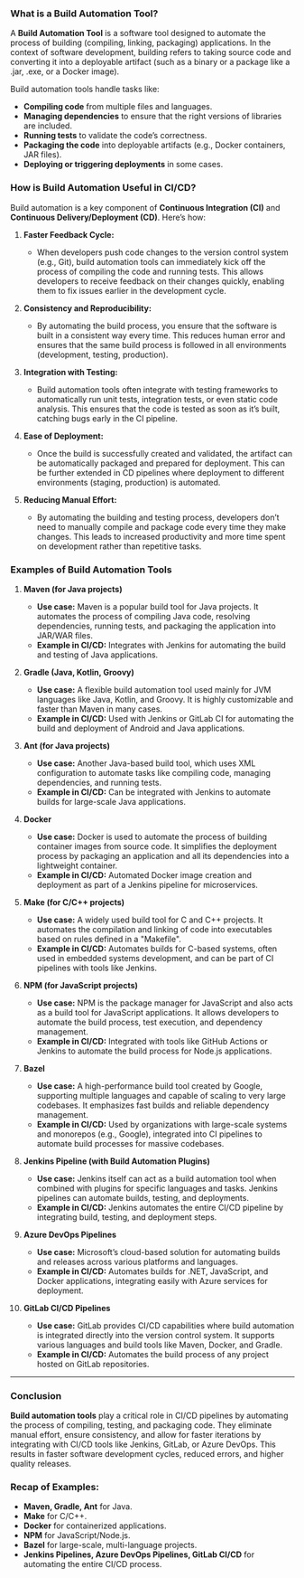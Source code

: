 ### What is a Build Automation Tool?

A **Build Automation Tool** is a software tool designed to automate the process of building (compiling, linking, packaging) applications. In the context of software development, building refers to taking source code and converting it into a deployable artifact (such as a binary or a package like a .jar, .exe, or a Docker image).

Build automation tools handle tasks like:
- **Compiling code** from multiple files and languages.
- **Managing dependencies** to ensure that the right versions of libraries are included.
- **Running tests** to validate the code’s correctness.
- **Packaging the code** into deployable artifacts (e.g., Docker containers, JAR files).
- **Deploying or triggering deployments** in some cases.

### How is Build Automation Useful in CI/CD?

Build automation is a key component of **Continuous Integration (CI)** and **Continuous Delivery/Deployment (CD)**. Here’s how:

1. **Faster Feedback Cycle:**
   - When developers push code changes to the version control system (e.g., Git), build automation tools can immediately kick off the process of compiling the code and running tests. This allows developers to receive feedback on their changes quickly, enabling them to fix issues earlier in the development cycle.

2. **Consistency and Reproducibility:**
   - By automating the build process, you ensure that the software is built in a consistent way every time. This reduces human error and ensures that the same build process is followed in all environments (development, testing, production).

3. **Integration with Testing:**
   - Build automation tools often integrate with testing frameworks to automatically run unit tests, integration tests, or even static code analysis. This ensures that the code is tested as soon as it’s built, catching bugs early in the CI pipeline.

4. **Ease of Deployment:**
   - Once the build is successfully created and validated, the artifact can be automatically packaged and prepared for deployment. This can be further extended in CD pipelines where deployment to different environments (staging, production) is automated.

5. **Reducing Manual Effort:**
   - By automating the building and testing process, developers don’t need to manually compile and package code every time they make changes. This leads to increased productivity and more time spent on development rather than repetitive tasks.

### Examples of Build Automation Tools

1. **Maven (for Java projects)**
   - **Use case:** Maven is a popular build tool for Java projects. It automates the process of compiling Java code, resolving dependencies, running tests, and packaging the application into JAR/WAR files.
   - **Example in CI/CD:** Integrates with Jenkins for automating the build and testing of Java applications.

2. **Gradle (Java, Kotlin, Groovy)**
   - **Use case:** A flexible build automation tool used mainly for JVM languages like Java, Kotlin, and Groovy. It is highly customizable and faster than Maven in many cases.
   - **Example in CI/CD:** Used with Jenkins or GitLab CI for automating the build and deployment of Android and Java applications.

3. **Ant (for Java projects)**
   - **Use case:** Another Java-based build tool, which uses XML configuration to automate tasks like compiling code, managing dependencies, and running tests.
   - **Example in CI/CD:** Can be integrated with Jenkins to automate builds for large-scale Java applications.

4. **Docker**
   - **Use case:** Docker is used to automate the process of building container images from source code. It simplifies the deployment process by packaging an application and all its dependencies into a lightweight container.
   - **Example in CI/CD:** Automated Docker image creation and deployment as part of a Jenkins pipeline for microservices.

5. **Make (for C/C++ projects)**
   - **Use case:** A widely used build tool for C and C++ projects. It automates the compilation and linking of code into executables based on rules defined in a "Makefile".
   - **Example in CI/CD:** Automates builds for C-based systems, often used in embedded systems development, and can be part of CI pipelines with tools like Jenkins.

6. **NPM (for JavaScript projects)**
   - **Use case:** NPM is the package manager for JavaScript and also acts as a build tool for JavaScript applications. It allows developers to automate the build process, test execution, and dependency management.
   - **Example in CI/CD:** Integrated with tools like GitHub Actions or Jenkins to automate the build process for Node.js applications.

7. **Bazel**
   - **Use case:** A high-performance build tool created by Google, supporting multiple languages and capable of scaling to very large codebases. It emphasizes fast builds and reliable dependency management.
   - **Example in CI/CD:** Used by organizations with large-scale systems and monorepos (e.g., Google), integrated into CI pipelines to automate build processes for massive codebases.

8. **Jenkins Pipeline (with Build Automation Plugins)**
   - **Use case:** Jenkins itself can act as a build automation tool when combined with plugins for specific languages and tasks. Jenkins pipelines can automate builds, testing, and deployments.
   - **Example in CI/CD:** Jenkins automates the entire CI/CD pipeline by integrating build, testing, and deployment steps.

9. **Azure DevOps Pipelines**
   - **Use case:** Microsoft’s cloud-based solution for automating builds and releases across various platforms and languages.
   - **Example in CI/CD:** Automates builds for .NET, JavaScript, and Docker applications, integrating easily with Azure services for deployment.

10. **GitLab CI/CD Pipelines**
    - **Use case:** GitLab provides CI/CD capabilities where build automation is integrated directly into the version control system. It supports various languages and build tools like Maven, Docker, and Gradle.
    - **Example in CI/CD:** Automates the build process of any project hosted on GitLab repositories.

---

### Conclusion

**Build automation tools** play a critical role in CI/CD pipelines by automating the process of compiling, testing, and packaging code. They eliminate manual effort, ensure consistency, and allow for faster iterations by integrating with CI/CD tools like Jenkins, GitLab, or Azure DevOps. This results in faster software development cycles, reduced errors, and higher quality releases.

### Recap of Examples:
- **Maven, Gradle, Ant** for Java.
- **Make** for C/C++.
- **Docker** for containerized applications.
- **NPM** for JavaScript/Node.js.
- **Bazel** for large-scale, multi-language projects.
- **Jenkins Pipelines, Azure DevOps Pipelines, GitLab CI/CD** for automating the entire CI/CD process.
